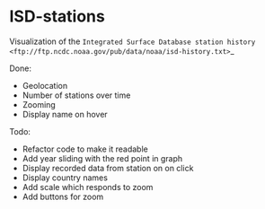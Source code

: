 # ISD-stations
Visualization of the `Integrated Surface Database station history <ftp://ftp.ncdc.noaa.gov/pub/data/noaa/isd-history.txt>`_


Done:
 * Geolocation
 * Number of stations over time
 * Zooming
 * Display name on hover

Todo:
 * Refactor code to make it readable
 * Add year sliding with the red point in graph
 * Display recorded data from station on on click
 * Display country names
 * Add scale which responds to zoom
 * Add buttons for zoom